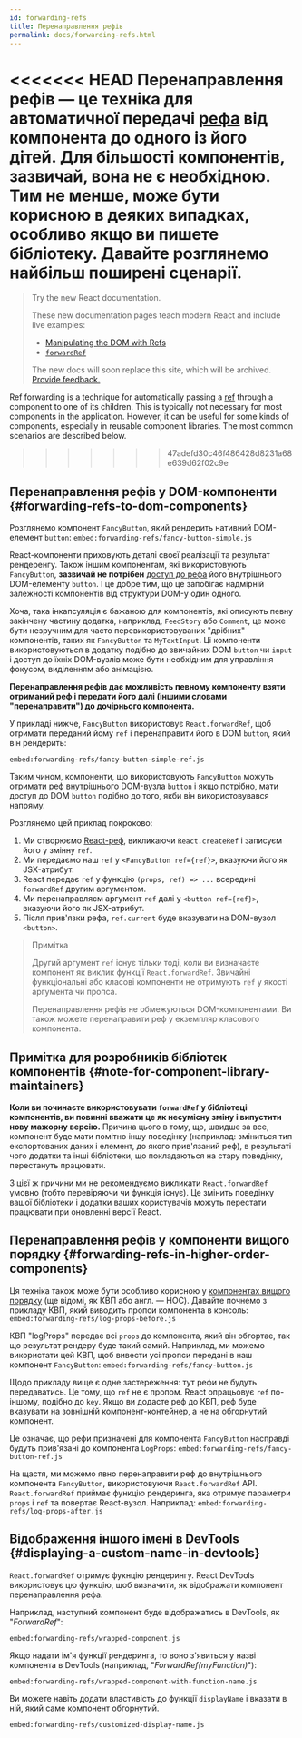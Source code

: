 ```yaml
---
id: forwarding-refs
title: Перенаправлення рефів
permalink: docs/forwarding-refs.html
---
```


<<<<<<< HEAD
Перенаправлення рефів — це техніка для автоматичної передачі [рефа](/docs/refs-and-the-dom.html) від компонента до одного із його дітей. Для більшості компонентів, зазвичай, вона не є необхідною. Тим не менше, може бути корисною в деяких випадках, особливо якщо ви пишете бібліотеку. Давайте розглянемо найбільш поширені сценарії.
=======
> Try the new React documentation.
> 
> These new documentation pages teach modern React and include live examples:
>
> - [Manipulating the DOM with Refs](https://beta.reactjs.org/learn/manipulating-the-dom-with-refs)
> - [`forwardRef`](https://beta.reactjs.org/reference/react/forwardRef)
>
> The new docs will soon replace this site, which will be archived. [Provide feedback.](https://github.com/reactjs/reactjs.org/issues/3308)

Ref forwarding is a technique for automatically passing a [ref](/docs/refs-and-the-dom.html) through a component to one of its children. This is typically not necessary for most components in the application. However, it can be useful for some kinds of components, especially in reusable component libraries. The most common scenarios are described below.
>>>>>>> 47adefd30c46f486428d8231a68e639d62f02c9e

## Перенаправлення рефів у DOM-компоненти {#forwarding-refs-to-dom-components}

Розглянемо компонент `FancyButton`, який рендерить нативний DOM-елемент `button`:
`embed:forwarding-refs/fancy-button-simple.js`

React-компоненти приховують деталі своєї реалізації та результат рендеренгу. Також іншим компонентам, які використовують `FancyButton`, **зазвичай не потрібен** [доступ до рефа](/docs/refs-and-the-dom.html) його внутрішнього DOM-елементу `button`. І це добре тим, що це запобігає надмірній залежності компонентів від структури DOM-у один одного.

Хоча, така інкапсуляція є бажаною для компонентів, які описують певну закінчену частину додатка, наприклад, `FeedStory` або `Comment`, це може бути незручним для часто перевикористовуваних "дрібних" компонентів, таких як `FancyButton` та `MyTextInput`. Ці компоненти використовуються в додатку подібно до звичайних DOM `button` чи `input` і доступ до їхніх DOM-вузлів може бути необхідним для управління фокусом, виділенням або анімацією.

**Перенаправлення рефів дає можливість певному компоненту взяти отриманий реф і передати його далі (іншими словами "перенаправити") до дочірнього компонента.**

У прикладі нижче, `FancyButton` використовує `React.forwardRef`, щоб отримати переданий йому `ref` і перенаправити його в DOM `button`, який він рендерить:

`embed:forwarding-refs/fancy-button-simple-ref.js`

Таким чином, компоненти, що використовують `FancyButton` можуть отримати реф внутрішнього DOM-вузла `button` і якщо потрібно, мати доступ до DOM `button` подібно до того, якби він використовувався напряму.

Розглянемо цей приклад покроково:

1. Ми створюємо [React-реф](/docs/refs-and-the-dom.html), викликаючи `React.createRef` і записуєм його у змінну `ref`.
1. Ми передаємо наш `ref` у `<FancyButton ref={ref}>`, вказуючи його як JSX-атрибут.
1. React передає `ref` у функцію `(props, ref) => ...` всередині `forwardRef` другим аргументом.
1. Ми перенаправляєм аргумент `ref` далі у `<button ref={ref}>`, вказуючи його як JSX-атрибут.
1. Після прив'язки рефа, `ref.current` буде вказувати на DOM-вузол `<button>`.

>Примітка
>
>Другий аргумент `ref` існує тільки тоді, коли ви визначаєте компонент як виклик функції `React.forwardRef`. Звичайні функціональні або класові компоненти не отримують `ref` у якості аргумента чи пропса.
>
>Перенаправлення рефів не обмежуються DOM-компонентами. Ви також можете перенаправити реф у екземпляр класового компонента.

## Примітка для розробників бібліотек компонентів {#note-for-component-library-maintainers}

**Коли ви починаєте використовувати `forwardRef` у бібліотеці компонентів, ви повинні вважати це як несумісну зміну і випустити нову мажорну версію.** Причина цього в тому, що, швидше за все, компонент буде мати помітно іншу поведінку (наприклад: зміниться тип експортованих даних і елемент, до якого прив'язаний реф), в результаті чого додатки та інші бібліотеки, що покладаються на стару поведінку, перестануть працювати.

З цієї ж причини ми не рекомендуємо викликати `React.forwardRef` умовно (тобто перевіряючи чи функція існує). Це змінить поведінку вашої бібліотеки і додатки ваших користувачів можуть перестати працювати при оновленні версії React.

## Перенаправлення рефів у компоненти вищого порядку {#forwarding-refs-in-higher-order-components}

Ця техніка також може бути особливо корисною у [компонентах вищого порядку](/docs/higher-order-components.html) (ще відомі, як КВП або англ. — HOC). Давайте почнемо з прикладу КВП, який виводить пропси компонента в консоль:
`embed:forwarding-refs/log-props-before.js`

КВП "logProps" передає всі `props` до компонента, який він обгортає, так що результат рендеру буде такий самий. Наприклад, ми можемо використати цей КВП, щоб вивести усі пропси передані в наш компонент `FancyButton`:
`embed:forwarding-refs/fancy-button.js`

Щодо прикладу вище є одне застереження: тут рефи не будуть передаватись. Це тому, що `ref` не є пропом. React опрацьовує `ref` по-іншому, подібно до `key`. Якщо ви додасте реф до КВП, реф буде вказувати на зовнішній компонент-контейнер, а не на обгорнутий компонент.

Це означає, що рефи призначені для компонента `FancyButton` насправді будуть прив'язані до компонента `LogProps`:
`embed:forwarding-refs/fancy-button-ref.js`

На щастя, ми можемо явно перенаправити реф до внутрішнього компонента `FancyButton`, використовуючи `React.forwardRef` API. `React.forwardRef` приймає функцію рендеринга, яка отримує параметри `props` і `ref` та повертає React-вузол. Наприклад:
`embed:forwarding-refs/log-props-after.js`

## Відображення іншого імені в DevTools {#displaying-a-custom-name-in-devtools}

`React.forwardRef` отримує фукнцію рендерингу. React DevTools використовує цю функцію, щоб визначити, як відображати компонент перенаправлення рефа.

Наприклад, наступний компонент буде відображатись в DevTools, як "*ForwardRef*":

`embed:forwarding-refs/wrapped-component.js`

Якщо надати ім'я функції рендеринга, то воно з'явиться у назві компонента в DevTools (наприклад, "*ForwardRef(myFunction)*"):

`embed:forwarding-refs/wrapped-component-with-function-name.js`

Ви можете навіть додати властивість до функції `displayName` і вказати в ній, який саме компонент обгорнутий.

`embed:forwarding-refs/customized-display-name.js`

